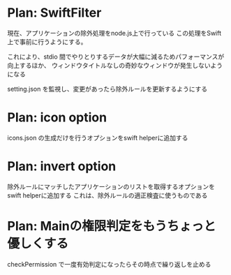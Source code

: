 # Plan: SwiftFilter

現在、アプリケーションの除外処理をnode.js上で行っている
この処理をSwift上で事前に行うようにする。

これにより、stdio 間でやりとりするデータが大幅に減るためパフォーマンスが向上するほか、
ウィンドウタイトルなしの奇妙なウィンドウが発生しないようになる

setting.json を監視し、変更があったら除外ルールを更新するようにする

# Plan: icon option

icons.json の生成だけを行うオプションをswift helperに追加する

# Plan: invert option

除外ルールにマッチしたアプリケーションのリストを取得するオプションをswift helperに追加する
これは、除外ルールの適正検査に使うものである

# Plan: Mainの権限判定をもうちょっと優しくする

checkPermission で一度有効判定になったらその時点で繰り返しを止める
